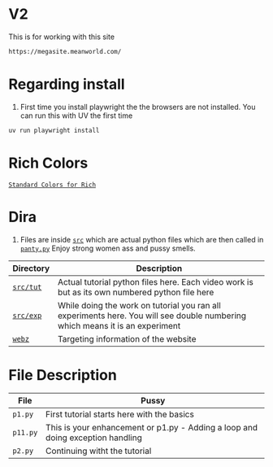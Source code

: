# V2

This is for working with this site 

```sh 
https://megasite.meanworld.com/
```

# Regarding install 

1. First time you install playwright the the browsers are not installed. You can run this with UV the first time

```py 
uv run playwright install
```

# Rich Colors 

[`Standard Colors for Rich`](https://rich.readthedocs.io/en/stable/appendix/colors.html?highlight=colors)

# Dira 

1. Files are inside [`src`](./src/) which are actual python files which are then called in [`panty.py`](./panty.py) Enjoy strong women ass and pussy smells. 

Directory | Description
--- | --- 
[`src/tut`](./src/tut/) | Actual tutorial python files here. Each video work is but as its own numbered python file here
[`src/exp`](./src/exp/) | While doing the work on tutorial you ran all experiments here. You will see double numbering which means it is an experiment
[`webz`](./webz/) | Targeting information of the website

# File Description 

File | Pussy 
--- | --- 
`p1.py` | First tutorial starts here with the basics 
`p11.py` | This is your enhancement or p1.py - Adding a loop and doing exception handling
`p2.py` | Continuing witht the tutorial